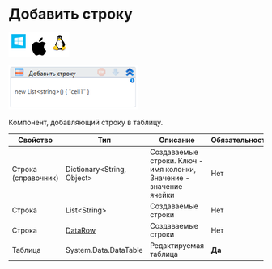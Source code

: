 # Добавить строку

![](<../../../../.gitbook/assets/image (100) (1) (1) (23).png>)

![](<../../../../.gitbook/assets/image (345).png>)

Компонент, добавляющий строку в таблицу.

| Свойство            | Тип                                                                                     | Описание                                                           | Обязательность |
| ------------------- | --------------------------------------------------------------------------------------- | ------------------------------------------------------------------ | -------------- |
| Строка (справочник) | Dictionary\<String, Object>                                                             | Создаваемые строки. Ключ - имя колонки, Значение - значение ячейки | Нет            |
| Строка              | List\<String>                                                                           | Создаваемые строки                                                 | Нет            |
| Строка              | [DataRow](https://docs.microsoft.com/ru-ru/dotnet/api/system.data.datarow?view=net-5.0) | Создаваемые строки                                                 | Нет            |
| Таблица             | System.Data.DataTable                                                                   | Редактируемая таблица                                              | **Да**         |
